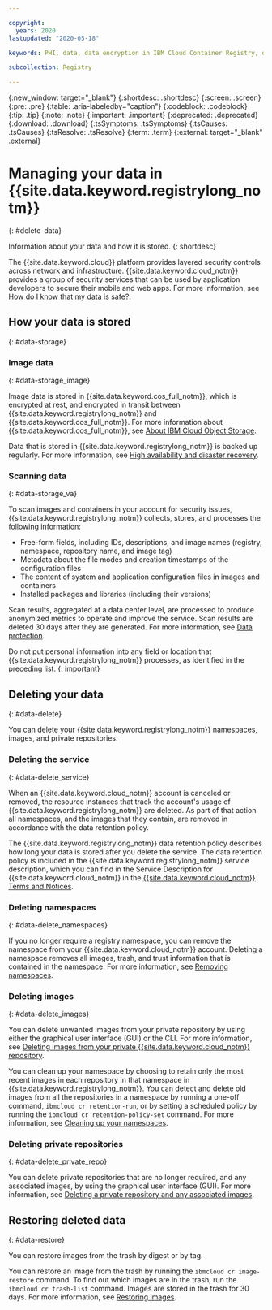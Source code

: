 ```yaml
---

copyright:
  years: 2020
lastupdated: "2020-05-18"

keywords: PHI, data, data encryption in IBM Cloud Container Registry, data storage for IBM Cloud Container Registry, personal data in IBM Cloud Container Registry, data deletion for IBM Cloud Container Registry, data in IBM Cloud Container Registry, data security in IBM Cloud Container Registry

subcollection: Registry

---
```


{:new_window: target="_blank"}
{:shortdesc: .shortdesc}
{:screen: .screen}
{:pre: .pre}
{:table: .aria-labeledby="caption"}
{:codeblock: .codeblock}
{:tip: .tip}
{:note: .note}
{:important: .important}
{:deprecated: .deprecated}
{:download: .download}
{:tsSymptoms: .tsSymptoms}
{:tsCauses: .tsCauses}
{:tsResolve: .tsResolve}
{:term: .term}
{:external: target="_blank" .external}

# Managing your data in {{site.data.keyword.registrylong_notm}}
{: #delete-data}

Information about your data and how it is stored.
{: shortdesc}

The {{site.data.keyword.cloud}} platform provides layered security controls across network and infrastructure. {{site.data.keyword.cloud_notm}} provides a group of security services that can be used by application developers to secure their mobile and web apps. For more information, see [How do I know that my data is safe?](/docs/overview?topic=overview-security).

## How your data is stored
{: #data-storage}

### Image data
{: #data-storage_image}

Image data is stored in {{site.data.keyword.cos_full_notm}}, which is encrypted at rest, and encrypted in transit between {{site.data.keyword.registrylong_notm}} and {{site.data.keyword.cos_full_notm}}. For more information about {{site.data.keyword.cos_full_notm}}, see [About IBM Cloud Object Storage](/docs/cloud-object-storage?topic=cloud-object-storage-about-cloud-object-storage).

Data that is stored in {{site.data.keyword.registrylong_notm}} is backed up regularly. For more information, see [High availability and disaster recovery](/docs/Registry?topic=Registry-ha-dr).

### Scanning data
{: #data-storage_va}

To scan images and containers in your account for security issues, {{site.data.keyword.registrylong_notm}} collects, stores, and processes the following information:

- Free-form fields, including IDs, descriptions, and image names (registry, namespace, repository name, and image tag)
- Metadata about the file modes and creation timestamps of the configuration files
- The content of system and application configuration files in images and containers
- Installed packages and libraries (including their versions)

Scan results, aggregated at a data center level, are processed to produce anonymized metrics to operate and improve the service. Scan results are deleted 30 days after they are generated. For more information, see [Data protection](/docs/Registry?topic=va-va_index#about_data_protection).

Do not put personal information into any field or location that {{site.data.keyword.registrylong_notm}} processes, as identified in the preceding list.
{: important}

## Deleting your data
{: #data-delete}

You can delete your {{site.data.keyword.registrylong_notm}} namespaces, images, and private repositories.

### Deleting the service
{: #data-delete_service}

When an {{site.data.keyword.cloud_notm}} account is canceled or removed, the resource instances that track the account's usage of {{site.data.keyword.registrylong_notm}} are deleted. As part of that action all namespaces, and the images that they contain, are removed in accordance with the data retention policy.

The {{site.data.keyword.registrylong_notm}} data retention policy describes how long your data is stored after you delete the service. The data retention policy is included in the {{site.data.keyword.registrylong_notm}} service description, which you can find in the Service Description for {{site.data.keyword.cloud_notm}} in the [{{site.data.keyword.cloud_notm}} Terms and Notices](/docs/overview?topic=overview-terms).

### Deleting namespaces
{: #data-delete_namespaces}

If you no longer require a registry namespace, you can remove the namespace from your {{site.data.keyword.cloud_notm}} account. Deleting a namespace removes all images, trash, and trust information that is contained in the namespace. For more information, see [Removing namespaces](/docs/Registry?topic=Registry-registry_setup_cli_namespace#registry_remove).

### Deleting images
{: #data-delete_images}

You can delete unwanted images from your private repository by using either the graphical user interface (GUI) or the CLI. For more information, see [Deleting images from your private {{site.data.keyword.cloud_notm}} repository](/docs/Registry?topic=Registry-registry_images_#registry_images_remove).

You can clean up your namespace by choosing to retain only the most recent images in each repository in that namespace in {{site.data.keyword.registrylong_notm}}. You can detect and delete old images from all the repositories in a namespace by running a one-off command, `ibmcloud cr retention-run`, or by setting a scheduled policy by running the `ibmcloud cr retention-policy-set` command. For more information, see [Cleaning up your namespaces](/docs/Registry?topic=Registry-registry_retention).

### Deleting private repositories
{: #data-delete_private_repo}

You can delete private repositories that are no longer required, and any associated images, by using the graphical user interface (GUI). For more information, see [Deleting a private repository and any associated images](/docs/Registry?topic=Registry-registry_images_#registry_repo_remove).

## Restoring deleted data
{: #data-restore}

You can restore images from the trash by digest or by tag.

You can restore an image from the trash by running the `ibmcloud cr image-restore` command. To find out which images are in the trash, run the `ibmcloud cr trash-list` command. Images are stored in the trash for 30 days. For more information, see [Restoring images](/docs/Registry?topic=Registry-registry_images_#registry_images_restore).
